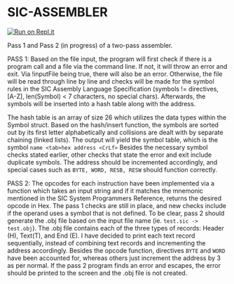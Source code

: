 # SIC-ASSEMBLER

[![Run on Repl.it](https://repl.it/badge/github/jeremiahbaclig/SIC-ASSEMBLER)](https://repl.it/github/jeremiahbaclig/SIC-ASSEMBLER)

Pass 1 and Pass 2 (in progress) of a two-pass assembler.

PASS 1: 	Based on the file input, the program
will first check if there is a program call and a file via the command
line. If not, it will throw an error and exit. Via !inputFile being true,
there will also be an error. Otherwise, the file will be read through line
by line and checks will be made for the symbol rules in the SIC Assembly 
Language Specification (symbols != directives, [A-Z], len(Symbol) < 7 characters, 
no special chars). Afterwards, the symbols will be inserted into a
hash table along with the address. 

The hash table is an array of size 26 which utilizes the data types 
within the Symbol struct. Based on the hash/insert function, the symbols
are sorted out by its first letter alphabetically and collisions are dealt 
with by separate chaining (linked lists). The output will yield the symbol
table, which is the symbol 
```name <tab>hex address <CrLf>``` 
Besides the necessary 
symbol checks stated earlier, other checks that state the error and exit 
include duplicate symbols. The address should be incremented accordingly, and 
special cases such as ```BYTE, WORD, RESB, RESW``` should function correctly.

PASS 2: The opcodes for each instruction have been 
implemented via a function which takes an input string and if it matches
the mnemonic mentioned in the SIC System Programmers Reference, returns the 
desired opcode in Hex. The pass 1 checks are still in place, and new checks
include if the operand uses a symbol that is not defined. 
	To be clear, pass 2 should generate the .obj file based on the input
file name (ie. ```test.sic -> test.obj```). The .obj file contains each of the 
three types of records: Header (H), Text(T), and End (E). I have decided to
print each text record sequentially, instead of combining text records and 
incrementing the address accordingly. Besides the opcode function, directives
```BYTE``` and ```WORD``` have been accounted for, whereas others just increment the 
address by 3 as per normal. If the pass 2 program finds an error and escapes,
the error should be printed to the screen and the .obj file is not created.
